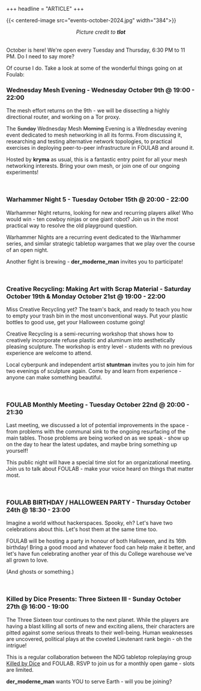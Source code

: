 +++
headline = "ARTICLE"
+++

{{< centered-image src="events-october-2024.jpg" width="384">}}

<center><i>Picture credit to <b>tlot</b></i></center>

<br/>

October is here! We're open every Tuesday and Thursday, 6:30 PM to 11 PM. Do I need to say more?

Of course I do. Take a look at some of the wonderful things going on at Foulab:

### Wednesday Mesh Evening - Wednesday October 9th @ 19:00 - 22:00

The mesh effort returns on the 9th - we will be dissecting a highly directional router, and working on a Tor proxy.

The ~~Sunday~~ Wednesday Mesh ~~Morning~~ Evening is a Wednesday evening event dedicated to mesh networking in all its forms. From discussing it, researching and testing alternative network topologies, to practical exercises in deploying peer-to-peer infrastructure in FOULAB and around it.

Hosted by **kryma** as usual, this is a fantastic entry point for all your mesh networking interests. Bring your own mesh, or join one of our ongoing experiments!

<br/>

### Warhammer Night 5 - Tuesday October 15th @ 20:00 - 22:00

Warhammer Night returns, looking for new and recurring players alike! Who would win - ten cowboy ninjas or one giant robot? Join us in the most practical way to resolve the old playground question.

Warhammer Nights are a recurring event dedicated to the Warhammer series, and similar strategic tabletop wargames that we play over the course of an open night.

Another fight is brewing - **der_moderne_man** invites you to participate!

<br/>

### Creative Recycling: Making Art with Scrap Material - Saturday October 19th & Monday October 21st @ 19:00 - 22:00

Miss Creative Recycling yet? The team's back, and ready to teach you how to empty your trash bin in the most unconventional ways. Put your plastic bottles to good use, get your Halloween costume going!

Creative Recycling is a semi-recurring workshop that shows how to creatively incorporate refuse plastic and aluminum into aesthetically pleasing sculpture. The workshop is entry level - students with no previous experience are welcome to attend.

Local cyberpunk and independent artist **stuntman** invites you to join him for two evenings of sculpture again. Come by and learn from experience - anyone can make something beautiful.

<br/>

### FOULAB Monthly Meeting - Tuesday October 22nd @ 20:00 - 21:30

Last meeting, we discussed a lot of potential improvements in the space - from problems with the communal sink to the ongoing resurfacing of the main tables. Those problems are being worked on as we speak - show up on the day to hear the latest updates, and maybe bring something up yourself!

This public night will have a special time slot for an organizational meeting. Join us to talk about FOULAB - make your voice heard on things that matter most.

<br/>

### FOULAB BIRTHDAY / HALLOWEEN PARTY - Thursday October 24th @ 18:30 - 23:00

Imagine a world without hackerspaces. Spooky, eh? Let's have two celebrations about this. Let's host them at the same time too.

FOULAB will be hosting a party in honour of both Halloween, and its 16th birthday! Bring a good mood and whatever food can help make it better, and let's have fun celebrating another year of this du College warehouse we've all grown to love.

(And ghosts or something.)


<br/>

### Killed by Dice Presents: Three Sixteen III - Sunday October 27th @ 16:00 - 19:00

The Three Sixteen tour continues to the next planet. While the players are having a blast killing all sorts of new and exciting aliens, their characters are pitted against some serious threats to their well-being. Human weaknesses are uncovered, political plays at the coveted Lieutenant rank begin - oh the intrigue!

This is a regular collaboration between the NDG tabletop roleplaying group [Killed by Dice](https://killedbydice.com) and FOULAB. RSVP to join us for a monthly open game - slots are limited.

**der_moderne_man** wants YOU to serve Earth - will you be joining?

<br/>
